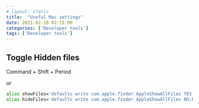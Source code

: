 ```yaml
---
# layout: static
title:  "Useful Mac settings"
date: 2021-02-10 02:15:00
categories: ['Developer tools']
tags: ['Developer tools']
---
```


## Toggle Hidden files
Command + Shift + Period

or
```sh
alias showFiles='defaults write com.apple.finder AppleShowAllFiles YES;killall Finder /System/Library/CoreServices/Finder.app'
alias hideFiles='defaults write com.apple.finder AppleShowAllFiles NO;killall Finder /System/Library/CoreServices/Finder.app'
```
